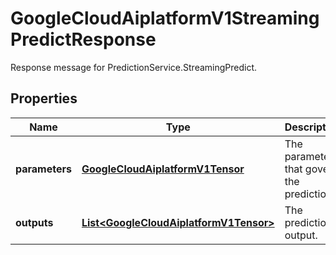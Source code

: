 

# GoogleCloudAiplatformV1StreamingPredictResponse

Response message for PredictionService.StreamingPredict.

## Properties

| Name | Type | Description | Notes |
|------------ | ------------- | ------------- | -------------|
|**parameters** | [**GoogleCloudAiplatformV1Tensor**](GoogleCloudAiplatformV1Tensor.md) | The parameters that govern the prediction. |  [optional] |
|**outputs** | [**List&lt;GoogleCloudAiplatformV1Tensor&gt;**](GoogleCloudAiplatformV1Tensor.md) | The prediction output. |  [optional] |



